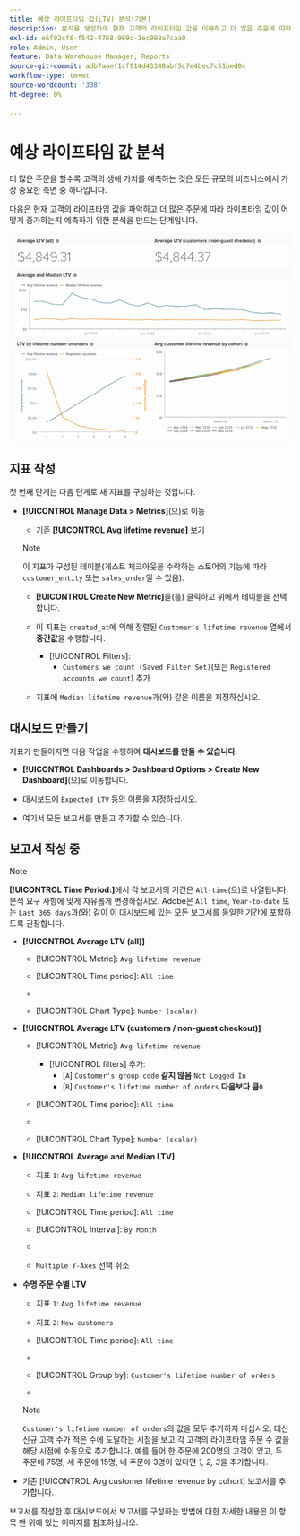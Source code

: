 ```yaml
---
title: 예상 라이프타임 값(LTV) 분석(기본)
description: 분석을 생성하여 현재 고객의 라이프타임 값을 이해하고 더 많은 주문에 따라 라이프타임 값이 어떻게 증가하는지 예측하는 방법을 알아봅니다.
exl-id: e6f02cf6-f542-4768-969c-3ec998a7caa9
role: Admin, User
feature: Data Warehouse Manager, Reports
source-git-commit: adb7aaef1cf914d43348abf5c7e4bec7c51bed0c
workflow-type: tm+mt
source-wordcount: '338'
ht-degree: 0%

---
```


# 예상 라이프타임 값 분석

더 많은 주문을 할수록 고객의 생애 가치를 예측하는 것은 모든 규모의 비즈니스에서 가장 중요한 측면 중 하나입니다.

다음은 현재 고객의 라이프타임 값을 파악하고 더 많은 주문에 따라 라이프타임 값이 어떻게 증가하는지 예측하기 위한 분석을 만드는 단계입니다.

![예상 수명 값](../../assets/expected_ltv_720.png)

## 지표 작성

첫 번째 단계는 다음 단계로 새 지표를 구성하는 것입니다.
* **[!UICONTROL Manage Data > Metrics]**(으)로 이동
   * 기존 **[!UICONTROL Avg lifetime revenue]** 보기

  >[!NOTE]
  >
  >이 지표가 구성된 테이블(게스트 체크아웃을 수락하는 스토어의 기능에 따라 `customer_entity` 또는 `sales_order`일 수 있음).

   * **[!UICONTROL Create New Metric]**&#x200B;을(를) 클릭하고 위에서 테이블을 선택합니다.
   * 이 지표는 `created_at`에 의해 정렬된 `Customer's lifetime revenue` 열에서 **중간값**&#x200B;을 수행합니다.
      * [!UICONTROL Filters]:
         * `Customers we count (Saved Filter Set)`(또는 `Registered accounts we count`) 추가

   * 지표에 `Median lifetime revenue`과(와) 같은 이름을 지정하십시오.

## 대시보드 만들기

지표가 만들어지면 다음 작업을 수행하여 **대시보드를 만들 수 있습니다**.
* **[!UICONTROL Dashboards > Dashboard Options > Create New Dashboard]**(으)로 이동합니다.
* 대시보드에 `Expected LTV` 등의 이름을 지정하십시오.

* 여기서 모든 보고서를 만들고 추가할 수 있습니다.

## 보고서 작성 중

>[!NOTE]
>
>**[!UICONTROL Time Period:]**&#x200B;에서 각 보고서의 기간은 `All-time`(으)로 나열됩니다. 분석 요구 사항에 맞게 자유롭게 변경하십시오. Adobe은 `All time`, `Year-to-date` 또는 `Last 365 days`과(와) 같이 이 대시보드에 있는 모든 보고서를 동일한 기간에 포함하도록 권장합니다.

* **[!UICONTROL Average LTV (all)]**
   * [!UICONTROL Metric]: `Avg lifetime revenue`
   * [!UICONTROL Time period]: `All time`
   * &#x200B;

     [!UICONTROL 간격]: `None`
   * [!UICONTROL Chart Type]: `Number (scalar)`

* **[!UICONTROL Average LTV (customers / non-guest checkout)]**
   * [!UICONTROL Metric]: `Avg lifetime revenue`
      * [!UICONTROL filters] 추가:
         * [`A`] `Customer's group code` **같지 않음** `Not Logged In`
         * [`B`] `Customer's lifetime number of orders` **다음보다 큼**`0`

   * [!UICONTROL Time period]: `All time`
   * &#x200B;

     [!UICONTROL 간격]: `None`
   * [!UICONTROL Chart Type]: `Number (scalar)`

* **[!UICONTROL Average and Median LTV]**
   * 지표 `1`: `Avg lifetime revenue`
   * 지표 `2`: `Median lifetime revenue`
   * [!UICONTROL Time period]: `All time`
   * [!UICONTROL Interval]: `By Month`
   * &#x200B;

     [!UICONTROL 차트 유형]: `Line`
   * `Multiple Y-Axes` 선택 취소

* **수명 주문 수별 LTV**
   * 지표 `1`: `Avg lifetime revenue`
   * 지표 `2`: `New customers`
   * [!UICONTROL Time period]: `All time`
   * &#x200B;

     [!UICONTROL 간격]: `None`
   * [!UICONTROL Group by]: `Customer's lifetime number of orders`
   * &#x200B;

     [!UICONTROL 차트 유형]: `Line`

  >[!NOTE]
  >
  >`Customer's lifetime number of orders`의 값을 모두 추가하지 마십시오. 대신 신규 고객 수가 적은 수에 도달하는 시점을 보고 각 고객의 라이프타임 주문 수 값을 해당 시점에 수동으로 추가합니다. 예를 들어 한 주문에 200명의 고객이 있고, 두 주문에 75명, 세 주문에 15명, 네 주문에 3명이 있다면 *1, 2, 3*&#x200B;을 추가합니다.

* 기존 [!UICONTROL Avg customer lifetime revenue by cohort] 보고서를 추가합니다.

보고서를 작성한 후 대시보드에서 보고서를 구성하는 방법에 대한 자세한 내용은 이 항목 맨 위에 있는 이미지를 참조하십시오.
